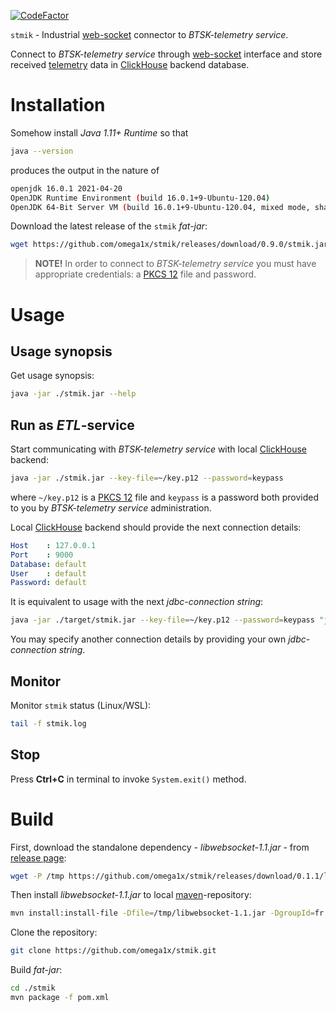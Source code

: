 
[![CodeFactor](https://www.codefactor.io/repository/github/omega1x/stmik/badge)](https://www.codefactor.io/repository/github/omega1x/stmik)



`stmik` - Industrial [web-socket](https://en.wikipedia.org/wiki/WebSocket) connector to *BTSK-telemetry service*.

Connect to *BTSK-telemetry service* through [web-socket](https://en.wikipedia.org/wiki/WebSocket) interface and store received [telemetry](https://en.wikipedia.org/wiki/Telemetry) data in [ClickHouse](https://clickhouse.tech/docs/en/) backend database.


# Installation
Somehow install *Java 1.11+ Runtime* so that

```sh
java --version
```

produces the output in the nature of 

```sh
openjdk 16.0.1 2021-04-20
OpenJDK Runtime Environment (build 16.0.1+9-Ubuntu-120.04)
OpenJDK 64-Bit Server VM (build 16.0.1+9-Ubuntu-120.04, mixed mode, sharing)
```

Download the latest release of the `stmik` *fat-jar*:

```sh
wget https://github.com/omega1x/stmik/releases/download/0.9.0/stmik.jar
``` 

> **NOTE!** In order to connect to *BTSK-telemetry service* you must have appropriate credentials: a [PKCS 12](https://en.wikipedia.org/wiki/PKCS_12) file and password.

# Usage

## Usage synopsis
Get usage synopsis:
```sh
java -jar ./stmik.jar --help

```

## Run as *ETL*-service
Start communicating with *BTSK-telemetry service* with local [ClickHouse](https://clickhouse.tech/docs/en/) backend:

```sh
java -jar ./stmik.jar --key-file=~/key.p12 --password=keypass
```
where `~/key.p12` is a [PKCS 12](https://en.wikipedia.org/wiki/PKCS_12) file and `keypass` is a password both provided to you by *BTSK-telemetry service* administration. 

Local [ClickHouse](https://clickhouse.tech/docs/en/) backend should provide the next connection details:

```yaml
Host    : 127.0.0.1
Port    : 9000
Database: default
User    : default
Password: default
```
It is equivalent to usage with the next *jdbc-connection string*:

```sh
java -jar ./target/stmik.jar --key-file=~/key.p12 --password=keypass "jdbc:clickhouse://127.0.0.1:9000/default?user=default&password=default"
```

You may specify another connection details by providing your own *jdbc-connection string*.

## Monitor
Monitor `stmik` status (Linux/WSL):
```sh
tail -f stmik.log
```

## Stop
Press **Ctrl+C** in terminal to invoke `System.exit()` method. 



# Build

First, download the standalone dependency - *libwebsocket-1.1.jar* - from [release page](https://github.com/omega1x/stmik/releases/tag/0.1.1):

```sh
wget -P /tmp https://github.com/omega1x/stmik/releases/download/0.1.1/libwebsocket-1.1.jar
```

Then install *libwebsocket-1.1.jar* to local [maven](https://maven.apache.org/)-repository:

```sh
mvn install:install-file -Dfile=/tmp/libwebsocket-1.1.jar -DgroupId=fr.bmartel -DartifactId=libwebsocket -Dversion=1.1 -Dpackaging=jar -DgeneratePom=true
```

Clone the repository:
```sh
git clone https://github.com/omega1x/stmik.git
```

Build *fat-jar*:

```sh
cd ./stmik
mvn package -f pom.xml
```
